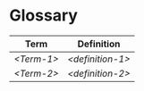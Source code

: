 # Glossary

| Term        | Definition        |
|-------------|-------------------|
| *&lt;Term-1&gt;* | *&lt;definition-1&gt;* |
| *&lt;Term-2&gt;* | *&lt;definition-2&gt;* |
